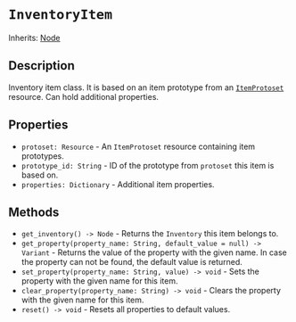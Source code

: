 # `InventoryItem`

Inherits: [Node](https://docs.godotengine.org/en/stable/classes/class_node.html)

## Description

Inventory item class. It is based on an item prototype from an [`ItemProtoset`](./item_protoset.md) resource. Can hold additional properties.

## Properties

* `protoset: Resource` - An `ItemProtoset` resource containing item prototypes.
* `prototype_id: String` - ID of the prototype from `protoset` this item is based on.
* `properties: Dictionary` - Additional item properties.

## Methods

* `get_inventory() -> Node` - Returns the `Inventory` this item belongs to.
* `get_property(property_name: String, default_value = null) -> Variant` - Returns the value of the property with the given name. In case the property can not be found, the default value is returned.
* `set_property(property_name: String, value) -> void` - Sets the property with the given name for this item.
* `clear_property(property_name: String) -> void` - Clears the property with the given name for this item.
* `reset() -> void` - Resets all properties to default values.